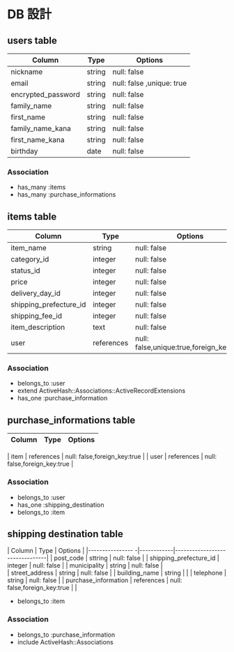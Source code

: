 # DB 設計

## users table

| Column             | Type                | Options                   |
|--------------------|---------------------|---------------------------|
| nickname           | string              | null: false               |
| email              | string              | null: false ,unique: true |
| encrypted_password | string              | null: false               |
| family_name        | string              | null: false               |
| first_name         | string              | null: false               |
| family_name_kana   | string              | null: false               |
| first_name_kana    | string              | null: false               |
| birthday           | date                | null: false               |

### Association

* has_many :items
* has_many :purchase_informations
 

## items table


| Column                              | Type       | Options                                  |
|-------------------------------------|------------|------------------------------------------|
| item_name                           |string      |null: false                               |
| category_id                         |integer     |null: false                               |
| status_id                           |integer     |null: false                               |
| price                               |integer     |null: false                               |
| delivery_day_id                     |integer     |null: false                               |
| shipping_prefecture_id              |integer     |null: false                               |
| shipping_fee_id                     |integer     |null: false                               |
| item_description                    |text        |null: false                               |
| user                                |references  |null: false,unique:true,foreign_key:true  |         

### Association

- belongs_to :user
- extend ActiveHash::Associations::ActiveRecordExtensions
- has_one :purchase_information

 
## purchase_informations table

| Column         | Type       | Options                                    |
|----------------|------------|--------------------------------------------|

| item           | references | null: false,foreign_key:true               |
| user           | references | null: false,foreign_key:true               | 


### Association

- belongs_to :user
- has_one :shipping_destination
- belongs_to :item 

## shipping destination table

| Column                   | Type       | Options                        |
|----------------         -|------------|--------------------------------|
| post_code                | sttring    | null: false                    |
| shipping_prefecture_id   | integer    | null: false                    |
| municipality             | string     | null: false                    |  
| street_address           | string     | null: false                    |
| building_name            | string     |                                |
| telephone                | string     | null: false                    |
| purchase_information     | references | null: false,foreign_key:true   |            | 

- belongs_to :item

### Association

- belongs_to :purchase_information
- include ActiveHash::Associations


